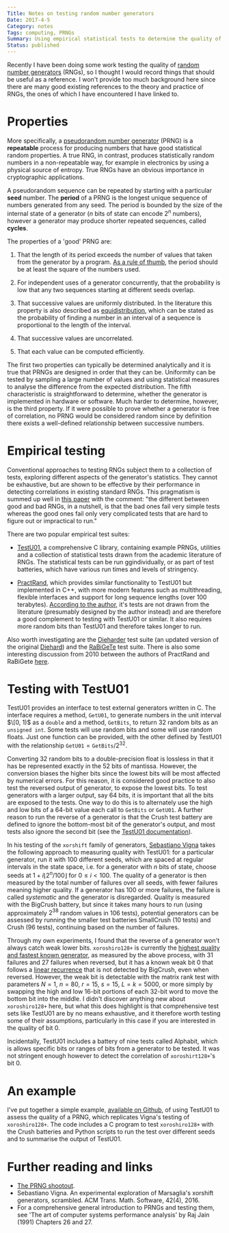 ```yaml
---
Title: Notes on testing random number generators
Date: 2017-4-5
Category: notes
Tags: computing, PRNGs
Summary: Using empirical statistical tests to determine the quality of PRNGs.
Status: published
---
```


Recently I have been doing some work testing the quality of [random
number generators](https://en.wikipedia.org/wiki/Random_number_generator)
(RNGs), so I thought I would record things that should be useful as a
reference. I won't provide too much background here since there are many good
existing references to the theory and practice of RNGs, the ones of which I
have encountered I have linked to.

# Properties

More specifically, a [pseudorandom number
generator](https://en.wikipedia.org/wiki/Pseudorandom_number_generator) (PRNG)
is a **repeatable** process for producing numbers that have good statistical
random properties. A true RNG, in contrast, produces statistically random
numbers in a non-repeatable way, for example in electronics by using a physical
source of entropy. True RNGs have an obvious importance in cryptographic
applications.

A pseudorandom sequence can be repeated by starting with a particular **seed**
number.  The **period** of a PRNG is the longest unique sequence of numbers
generated from any seed. The period is bounded by the size of the internal
state of a generator ($n$ bits of state can encode $2^n$ numbers), however a
generator may produce shorter repeated sequences, called **cycles**.

The properties of a 'good' PRNG are:

1. That the length of its period exceeds the number of values that taken from
   the generator by a program.  [As a rule of
   thumb](http://xoroshiro.di.unimi.it/#remarks), the period should be at least
   the square of the numbers used.

2. For independent uses of a generator concurrently, that the probability is low
   that any two sequences starting at different seeds overlap.

3. That successive values are uniformly distributed. In the literature this
   property is also described as
   [equidistribution](https://en.wikipedia.org/wiki/Equidistributed_sequence),
   which can be stated as the probability of finding a number in an interval of
   a sequence is proportional to the length of the interval.

4. That successive values are uncorrelated.

5. That each value can be computed efficiently.

The first two properties can typically be determined analytically and it is
true that PRNGs are designed in order that they can be.  Uniformity can be
tested by sampling a large number of values and using statistical measures to
analyse the difference from the expected distribution.  The fifth
characteristic is straightforward to determine, whether the generator is
implemented in hardware or software.  Much harder to determine, however, is the
third property. If it were possible to prove whether a generator is free of
correlation, no PRNG would be considered random since by definition there
exists a well-defined relationship between successive numbers.

# Empirical testing

Conventional approaches to testing RNGs subject them to a collection of tests,
exploring different aspects of the generator's statistics. They cannot be
exhaustive, but are shown to be effective by their performance in detecting
correlations in existing standard RNGs. This pragmatism is summed up well in
[this paper](http://portal.acm.org/citation.cfm?doid=1268776.1268777) with the
comment: "the different between good and bad RNGs, in a nutshell, is that the
bad ones fail very simple tests whereas the good ones fail only very
complicated tests that are hard to figure out or impractical to run."

There are two popular empirical test suites:

- [TestU01](http://simul.iro.umontreal.ca/testu01/tu01.html), a comprehensive C
  library, containing example PRNGs, utilities and a collection of statistical
  tests drawn from the academic literature of RNGs. The statistical tests can
  be run ggindividually, or as part of test batteries, which have various run
  times and levels of stringency.

- [PractRand](http://pracrand.sourceforge.net/), which provides similar
  functionality to TestU01 but implemented in C++, with more modern features
  such as multithreading, flexible interfaces and support for long sequence
  lengths (over 100 terabytes). [According to the
  author](http://pracrand.sourceforge.net/PractRand.txt), it's tests are not
  drawn from the literature (presumably designed by the author instead) and are
  therefore a good complement to testing with TestU01 or similar. It also
  requires more random bits than TestU01 and therefore takes longer to run.

Also worth investigating are the
[Dieharder](https://www.phy.duke.edu/~rgb/General/dieharder.php) test suite (an
updated version of the original
[Diehard](https://en.wikipedia.org/wiki/Diehard_tests)) and the
[RaBiGeTe](http://cristianopi.altervista.org/RaBiGeTe/) test suite. There is
also some interesting discussion from 2010 between the authors of PractRand and
RaBiGete [here](http://mathforum.org/kb/message.jspa?messageID=7152033).

# Testing with TestU01

TestU01 provides an interface to test external generators written in C. The
interface requires a method, `GetU01`, to generate numbers in the unit interval
$\[0, 1)$ as a `double` and a method, `GetBits`, to return 32 random bits as an
`unsigned int`. Some tests will use random bits and some will use random floats.
Just one function can be provided, with the other defined by TestU01 with
the relationship $\texttt{GetU01}=\texttt{GetBits}/2^{32}$.

Converting 32 random bits to a double-precision float is lossless in that it
has be represented exactly in the 52 bits of mantissa. However, the conversion
biases the higher bits since the lowest bits will be most affected by numerical
errors. For this reason, it is considered good practice to also test the
reversed output of generator, to expose the lowest bits. To test generators
with a larger output, say 64 bits, it is important that all the bits are
exposed to the tests. One way to do this is to alternately use the high and low
bits of a 64-bit value each call to `GetBits` or `GetU01`. A further reason to
run the reverse of a generator is that the Crush test battery are defined to
ignore the bottom-most bit of the generator's output, and most tests also
ignore the second bit (see the [TestU01
documentation](http://simul.iro.umontreal.ca/testu01/guideshorttestu01.pdf)).

In his testing of the `xorshift` family of generators, [Sebastiano
Vigna](http://vigna.di.unimi.it/) takes the following approach to measuring
quality with TestU01: for a particular generator, run it with 100 different
seeds, which are spaced at regular intervals in the state space, i.e.  for a
generator with $n$ bits of state, choose seeds at $1 + i\lfloor 2^n/100\rfloor$
for $0 \leq i < 100$. The quality of a generator is then measured by the total
number of failures over all seeds, with fewer failures meaning higher
quality. If a generator has 100 or more failures, the failure is called
*systematic* and the generator is disregarded. Quality is measured with the
BigCrush battery, but since it takes many hours to run (using approximately
$2^{38}$ random values in 106 tests), potential generators can be assessed by
running the smaller test batteries SmallCrush (10 tests) and Crush (96 tests),
continuing based on the number of failures.

Through my own experiments, I found that the reverse of a generator won't
always catch weak lower bits.  `xoroshiro128+` is currently the [highest
quality and fastest known generator](http://xoroshiro.di.unimi.it/#shootout),
as measured by the above process, with 31 failures and 27 failures when
reversed, but it has a known weak bit 0 that follows a [linear
recurrence](https://en.wikipedia.org/wiki/Linearity#Boolean_functions) that is
not detected by BigCrush, even when reversed.  However, the weak bit is
detectable with the matrix rank test with parameters $N=1$, $n=80$, $r=15$,
$s=15$, $L=k=5000$, or more simply by swapping the high and low 16-bit portions
of each 32-bit word to move the bottom bit into the middle. I didn't discover
anything new about `xoroshiro128+` here, but what this does highlight is that
comprehensive test sets like TestU01 are by no means exhaustive, and it
therefore worth testing some of their assumptions, particularly in this case if
you are interested in the quality of bit 0.

Incidentally, TestU01 includes a battery of nine tests called Alphabit, which
is allows specific bits or ranges of bits from a generator to be tested. It was
not stringent enough however to detect the correlation of `xoroshirt128+`'s bit
0.

# An example

I've put together a simple example, [available on
Github](https://github.com/jameshanlon/prng-testing/tree/2017-blog), of using
TestU01 to assess the quality of a PRNG, which replicates Vigna's testing of
`xoroshiro128+`.  The code includes a C program to test `xoroshiro128+` with
the Crush batteries and Python scripts to run the test over different seeds and
to summarise the output of TestU01.

# Further reading and links

- [The PRNG shootout](http://xoroshiro.di.unimi.it/).
- Sebastiano Vigna. An experimental exploration of Marsaglia's xorshift
  generators, scrambled. ACM Trans. Math. Software, 42(4), 2016.
- For a comprehensive general introduction to PRNGs and testing them, see 'The
  art of computer systems performance analysis' by Raj Jain (1991) Chapters 26
  and 27.
